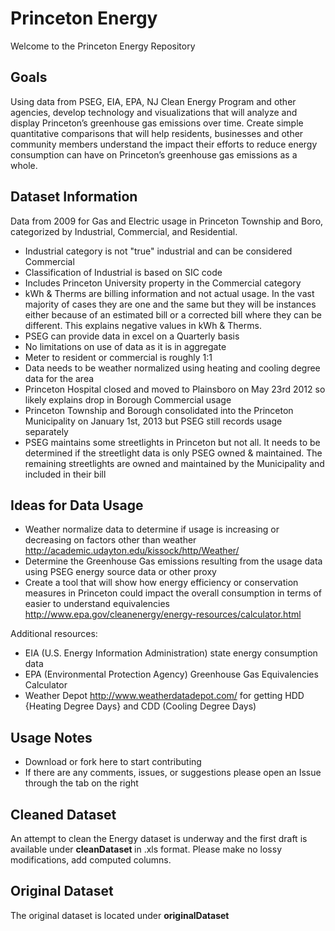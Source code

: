 # Princeton Energy

Welcome to the Princeton Energy Repository

## Goals
Using data from PSEG, EIA, EPA, NJ Clean Energy Program and other agencies, develop technology and visualizations that will analyze and display Princeton’s greenhouse gas emissions over time. Create simple quantitative comparisons that will help residents, businesses and other community members understand the impact their efforts to reduce energy consumption can have on Princeton’s greenhouse gas emissions as a whole.


## Dataset Information
Data from 2009 for Gas and Electric usage in Princeton Township and Boro, categorized by Industrial, Commercial, and Residential.

-  Industrial category is not "true" industrial and can be considered Commercial
- Classification of Industrial is based on SIC code
- Includes Princeton University property in the Commercial category
- kWh & Therms are billing information and not actual usage. In the vast majority of cases they are one and the same but they will be instances either because of an estimated bill or a corrected bill where they can be different. This explains negative values in kWh & Therms.
- PSEG can provide data in excel on a Quarterly basis
- No limitations on use of data as it is in aggregate
- Meter to resident or commercial is roughly 1:1
- Data needs to be weather normalized using heating and cooling degree data for the area
- Princeton Hospital closed and moved to Plainsboro on May 23rd 2012 so likely explains drop in Borough Commercial usage
- Princeton Township and Borough consolidated into the Princeton Municipality on January 1st, 2013 but PSEG still records usage separately
- PSEG maintains some streetlights in Princeton but not all. It needs to be determined if the streetlight data is only PSEG owned & maintained. The remaining streetlights are owned and maintained by the Municipality and included in their bill


## Ideas for Data Usage

- Weather normalize data to determine if usage is increasing or decreasing on factors other than weather <a href="http://academic.udayton.edu/kissock/http/Weather/">
http://academic.udayton.edu/kissock/http/Weather/ </a>
- Determine the Greenhouse Gas emissions resulting from the usage data using PSEG energy source data or other proxy
- Create a tool that will show how energy efficiency or conservation measures in Princeton could impact the overall consumption in terms of easier to understand equivalencies <a href ="http://www.epa.gov/cleanenergy/energy-resources/calculator.html"> http://www.epa.gov/cleanenergy/energy-resources/calculator.html </a>

Additional resources:
- EIA (U.S. Energy Information Administration) state energy consumption data
- EPA (Environmental Protection Agency) Greenhouse Gas Equivalencies Calculator
- Weather Depot <a href ="http://www.weatherdatadepot.com/"> http://www.weatherdatadepot.com/ </a> for getting HDD {Heating Degree Days} and CDD (Cooling Degree Days) 

## Usage Notes
- Download or fork here to start contributing
- If there are any comments, issues, or suggestions please open an Issue through the tab on the right

## Cleaned Dataset
An attempt to clean the Energy dataset is underway and the first draft is available under <b> cleanDataset </b> in .xls format. 
Please make no lossy modifications, add computed columns.

## Original Dataset
The original dataset is located under <b> originalDataset </b>
